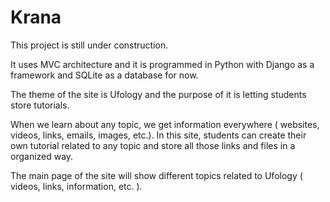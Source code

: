 # Krana
This project is still under construction.

It uses MVC architecture and it is programmed in Python with Django as a framework and SQLite as a database for now.

The theme of the site is Ufology and the purpose of it is letting students store tutorials.

When we learn about any topic, we get information everywhere ( websites, videos, links, emails, images, etc.). In this site, students can 
create their own tutorial related to any topic and store all those links and files in a organized way.

The main page of the site will show different topics related to Ufology ( videos, links, information, etc. ).


